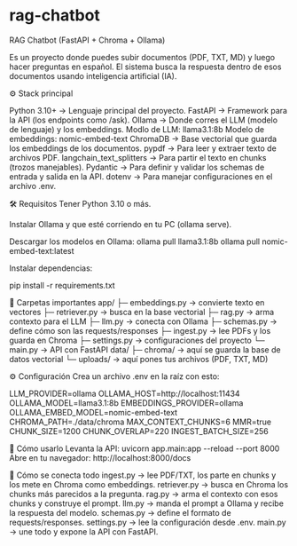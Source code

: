 # rag-chatbot
RAG Chatbot (FastAPI + Chroma + Ollama)

Es un proyecto donde puedes subir documentos (PDF, TXT, MD) y luego hacer preguntas en español.
El sistema busca la respuesta dentro de esos documentos usando inteligencia artificial (IA).

⚙️ Stack principal

  Python 3.10+ → Lenguaje principal del proyecto.
  FastAPI → Framework para la API (los endpoints como /ask).
  Ollama → Donde corres el LLM (modelo de lenguaje) y los embeddings.
      Modlo de LLM: llama3.1:8b
      Modelo de embeddings: nomic-embed-text
  ChromaDB → Base vectorial que guarda los embeddings de los documentos.
  pypdf → Para leer y extraer texto de archivos PDF.
  langchain_text_splitters → Para partir el texto en chunks (trozos manejables).
  Pydantic → Para definir y validar los schemas de entrada y salida en la API.
  dotenv → Para manejar configuraciones en el archivo .env.

🛠️ Requisitos
  Tener Python 3.10 o más.

Instalar Ollama
  y que esté corriendo en tu PC (ollama serve).

Descargar los modelos en Ollama:
  ollama pull llama3.1:8b
  ollama pull nomic-embed-text:latest


Instalar dependencias:

pip install -r requirements.txt

📂 Carpetas importantes
    app/
     ├─ embeddings.py   → convierte texto en vectores
     ├─ retriever.py    → busca en la base vectorial
     ├─ rag.py          → arma contexto para el LLM
     ├─ llm.py          → conecta con Ollama
     ├─ schemas.py      → define cómo son las requests/responses
     ├─ ingest.py       → lee PDFs y los guarda en Chroma
     ├─ settings.py     → configuraciones del proyecto
     └─ main.py         → API con FastAPI
    data/
     ├─ chroma/         → aquí se guarda la base de datos vectorial
     └─ uploads/        → aquí pones tus archivos (PDF, TXT, MD)

⚙️ Configuración
Crea un archivo .env en la raíz con esto:

  LLM_PROVIDER=ollama
  OLLAMA_HOST=http://localhost:11434
  OLLAMA_MODEL=llama3.1:8b
  EMBEDDINGS_PROVIDER=ollama
  OLLAMA_EMBED_MODEL=nomic-embed-text
  CHROMA_PATH=./data/chroma
  MAX_CONTEXT_CHUNKS=6
  MMR=true
  CHUNK_SIZE=1200
  CHUNK_OVERLAP=220
  INGEST_BATCH_SIZE=256


🚀 Cómo usarlo
  Levanta la API:
  uvicorn app.main:app --reload --port 8000
  Abre en tu navegador:
  http://localhost:8000/docs

🧩  Cómo se conecta todo
  ingest.py → lee PDF/TXT, los parte en chunks y los mete en Chroma como embeddings.
  retriever.py → busca en Chroma los chunks más parecidos a la pregunta.
  rag.py → arma el contexto con esos chunks y construye el prompt.
  llm.py → manda el prompt a Ollama y recibe la respuesta del modelo.
  schemas.py → define el formato de requests/responses.
  settings.py → lee la configuración desde .env.
  main.py → une todo y expone la API con FastAPI.
